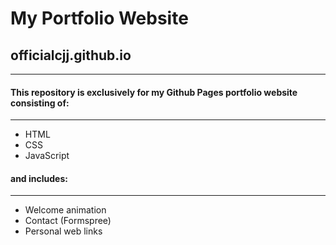 # My Portfolio Website #
## officialcjj.github.io ##
-------------------
#### This repository is exclusively for my Github Pages portfolio website consisting of: ####
-------------------
* HTML
* CSS
* JavaScript
#### and includes: ####
-------------------
* Welcome animation
* Contact (Formspree)
* Personal web links
